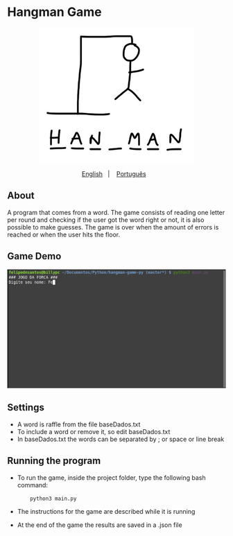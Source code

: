 # Hangman Game

<p align="center">
    <img width ="360" height="312" src = "https://github.com/felipedmsantos95/hangman-game-py/blob/master/assets/hangman.jpg" alt="hangman" />
</p>

<p align="center">
    <a href="readme_en.md">English</a>&nbsp;&nbsp;&nbsp;|&nbsp;&nbsp;&nbsp;
    <a href="readme.md">Português</a>&nbsp;&nbsp;&nbsp;
</p>

## About

A program that comes from a word. The game consists of reading one letter per round and checking if the user got the word right or not, it is also possible to make guesses. The game is over when the amount of errors is reached or when the user hits the floor.

## Game Demo

<p align="center">
  <img src="https://github.com/felipedmsantos95/hangman-game-py/blob/master/assets/hangman.gif"/>
</p>

## Settings

*   A word is raffle from the file baseDados.txt
*   To include a word or remove it, so edit baseDados.txt
*   In baseDados.txt the words can be separated by ; or space or line break

## Running the program

*   To run the game, inside the project folder, type the following bash command:

            python3 main.py

*   The instructions for the game are described while it is running
*   At the end of the game the results are saved in a .json file



